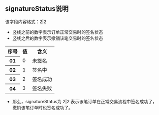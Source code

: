 ## signatureStatus说明
该字段内容格式：2|2  
- 竖线之前的数字表示订单正常交易时的签名状态  
- 竖线之后的数字表示撤销该笔交易时的签名状态  

<table>
    <tr>
        <th rowspan="1">序号</th>
        <th>值</th>
        <th>含义</th>
    </tr>
    <tr>
        <th rowspan="1">01</th>
        <td>0</td>
        <td>未签名</td>
    </tr>
    <tr>
        <th rowspan="1">02</th>
        <td>1</td>
        <td>签名中</td>
    </tr>
    <tr>
        <th rowspan="1">03</th>
        <td>2</td>
        <td>签名成功</td>
    </tr>
    <tr>
        <th rowspan="1">04</th>
        <td>3</td>
        <td>签名失败</td>
    </tr>
</table> 

- 那么，signatureStatus为 2|2 表示该笔订单在正常交易流程中签名成功了，撤销该笔订单时也签名成功了。

